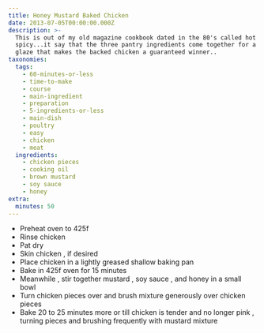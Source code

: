 ```yaml
---
title: Honey Mustard Baked Chicken
date: 2013-07-05T00:00:00.000Z
description: >-
  This is out of my old magazine cookbook dated in the 80's called hot &
  spicy...it say that the three pantry ingredients come together for a zesty
  glaze that makes the backed chicken a guaranteed winner..
taxonomies:
  tags:
    - 60-minutes-or-less
    - time-to-make
    - course
    - main-ingredient
    - preparation
    - 5-ingredients-or-less
    - main-dish
    - poultry
    - easy
    - chicken
    - meat
  ingredients:
    - chicken pieces
    - cooking oil
    - brown mustard
    - soy sauce
    - honey
extra:
  minutes: 50
---
```

 - Preheat oven to 425f
 - Rinse chicken
 - Pat dry
 - Skin chicken , if desired
 - Place chicken in a lightly greased shallow baking pan
 - Bake in 425f oven for 15 minutes
 - Meanwhile , stir together mustard , soy sauce , and honey in a small bowl
 - Turn chicken pieces over and brush mixture generously over chicken pieces
 - Bake 20 to 25 minutes more or till chicken is tender and no longer pink , turning pieces and brushing frequently with mustard mixture
